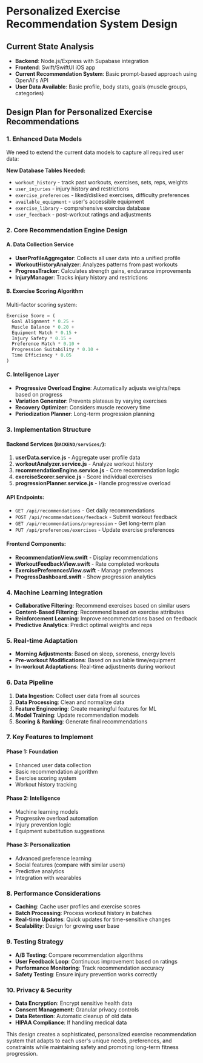 # Personalized Exercise Recommendation System Design

## Current State Analysis
- **Backend**: Node.js/Express with Supabase integration
- **Frontend**: Swift/SwiftUI iOS app
- **Current Recommendation System**: Basic prompt-based approach using OpenAI's API
- **User Data Available**: Basic profile, body stats, goals (muscle groups, categories)

## Design Plan for Personalized Exercise Recommendations

### 1. Enhanced Data Models
We need to extend the current data models to capture all required user data:

**New Database Tables Needed:**
- `workout_history` - track past workouts, exercises, sets, reps, weights
- `user_injuries` - injury history and restrictions
- `exercise_preferences` - liked/disliked exercises, difficulty preferences
- `available_equipment` - user's accessible equipment
- `exercise_library` - comprehensive exercise database
- `user_feedback` - post-workout ratings and adjustments

### 2. Core Recommendation Engine Design

#### A. Data Collection Service
- **UserProfileAggregator**: Collects all user data into a unified profile
- **WorkoutHistoryAnalyzer**: Analyzes patterns from past workouts
- **ProgressTracker**: Calculates strength gains, endurance improvements
- **InjuryManager**: Tracks injury history and restrictions

#### B. Exercise Scoring Algorithm
Multi-factor scoring system:
```javascript
Exercise Score = (
  Goal Alignment * 0.25 +
  Muscle Balance * 0.20 +
  Equipment Match * 0.15 +
  Injury Safety * 0.15 +
  Preference Match * 0.10 +
  Progression Suitability * 0.10 +
  Time Efficiency * 0.05
)
```

#### C. Intelligence Layer
- **Progressive Overload Engine**: Automatically adjusts weights/reps based on progress
- **Variation Generator**: Prevents plateaus by varying exercises
- **Recovery Optimizer**: Considers muscle recovery time
- **Periodization Planner**: Long-term progression planning

### 3. Implementation Structure

#### Backend Services (`BACKEND/services/`):
1. **userData.service.js** - Aggregate user profile data
2. **workoutAnalyzer.service.js** - Analyze workout history
3. **recommendationEngine.service.js** - Core recommendation logic
4. **exerciseScorer.service.js** - Score individual exercises
5. **progressionPlanner.service.js** - Handle progressive overload

#### API Endpoints:
- `GET /api/recommendations` - Get daily recommendations
- `POST /api/recommendations/feedback` - Submit workout feedback
- `GET /api/recommendations/progression` - Get long-term plan
- `PUT /api/preferences/exercises` - Update exercise preferences

#### Frontend Components:
- **RecommendationView.swift** - Display recommendations
- **WorkoutFeedbackView.swift** - Rate completed workouts
- **ExercisePreferencesView.swift** - Manage preferences
- **ProgressDashboard.swift** - Show progression analytics

### 4. Machine Learning Integration
- **Collaborative Filtering**: Recommend exercises based on similar users
- **Content-Based Filtering**: Recommend based on exercise attributes
- **Reinforcement Learning**: Improve recommendations based on feedback
- **Predictive Analytics**: Predict optimal weights and reps

### 5. Real-time Adaptation
- **Morning Adjustments**: Based on sleep, soreness, energy levels
- **Pre-workout Modifications**: Based on available time/equipment
- **In-workout Adaptations**: Real-time adjustments during workout

### 6. Data Pipeline
1. **Data Ingestion**: Collect user data from all sources
2. **Data Processing**: Clean and normalize data
3. **Feature Engineering**: Create meaningful features for ML
4. **Model Training**: Update recommendation models
5. **Scoring & Ranking**: Generate final recommendations

### 7. Key Features to Implement

#### Phase 1: Foundation
- Enhanced user data collection
- Basic recommendation algorithm
- Exercise scoring system
- Workout history tracking

#### Phase 2: Intelligence
- Machine learning models
- Progressive overload automation
- Injury prevention logic
- Equipment substitution suggestions

#### Phase 3: Personalization
- Advanced preference learning
- Social features (compare with similar users)
- Predictive analytics
- Integration with wearables

### 8. Performance Considerations
- **Caching**: Cache user profiles and exercise scores
- **Batch Processing**: Process workout history in batches
- **Real-time Updates**: Quick updates for time-sensitive changes
- **Scalability**: Design for growing user base

### 9. Testing Strategy
- **A/B Testing**: Compare recommendation algorithms
- **User Feedback Loop**: Continuous improvement based on ratings
- **Performance Monitoring**: Track recommendation accuracy
- **Safety Testing**: Ensure injury prevention works correctly

### 10. Privacy & Security
- **Data Encryption**: Encrypt sensitive health data
- **Consent Management**: Granular privacy controls
- **Data Retention**: Automatic cleanup of old data
- **HIPAA Compliance**: If handling medical data

This design creates a sophisticated, personalized exercise recommendation system that adapts to each user's unique needs, preferences, and constraints while maintaining safety and promoting long-term fitness progression.